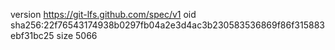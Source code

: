 version https://git-lfs.github.com/spec/v1
oid sha256:22f76543174938b0297fb04a2e3d4ac3b230583536869f86f315883ebf31bc25
size 5066
